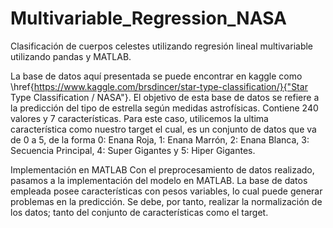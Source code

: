 # Multivariable_Regression_NASA
Clasificación de cuerpos celestes utilizando regresión lineal multivariable utilizando pandas y MATLAB.

La base de datos aquí presentada se puede encontrar en kaggle como \href{https://www.kaggle.com/brsdincer/star-type-classification/}{"Star Type Classification / NASA"}.  El objetivo de esta base de datos se refiere a la predicción del tipo de estrella según medidas astrofísicas. Contiene 240 valores y 7 características. Para este caso, utilicemos la ultima característica como nuestro target el cual, es un conjunto de datos que va de 0 a 5, de la forma 0: Enana Roja, 1: Enana Marrón, 2: Enana Blanca, 3: Secuencia Principal, 4: Super Gigantes y 5: Hiper Gigantes. 

Implementación en MATLAB
Con el preprocesamiento de datos realizado, pasamos a la implementación del modelo en MATLAB. 
La base de datos empleada posee características con pesos variables, lo cual puede generar problemas en la predicción. Se debe, por tanto, realizar la normalización de los datos; tanto del conjunto de características como el target.
